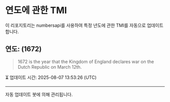 
# 연도에 관한 TMI

이 리포지토리는 numbersapi를 사용하여 특정 년도에 관한 TMI를 자동으로 업데이트합니다.

## 연도: (1672)
> 1672 is the year that the Kingdom of England declares war on the Dutch Republic on March 12th.

⏳ 업데이트 시간: 2025-08-07 13:53:26 (UTC)

---
자동 업데이트 봇에 의해 관리됩니다.
